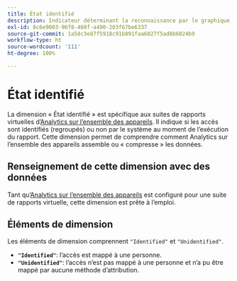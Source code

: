 ```yaml
---
title: État identifié
description: Indicateur déterminant la reconnaissance par le graphique d’appareil.
exl-id: 8c6e9003-96f8-460f-a490-203f67be6337
source-git-commit: 1a58c3e87f5918c91b891faa6027f5ad8b6024b9
workflow-type: ht
source-wordcount: '111'
ht-degree: 100%

---
```


# État identifié

La dimension « État identifié » est spécifique aux suites de rapports virtuelles d’[Analytics sur l’ensemble des appareils](../cda/overview.md). Il indique si les accès sont identifiés (regroupés) ou non par le système au moment de l’exécution du rapport. Cette dimension permet de comprendre comment Analytics sur l’ensemble des appareils assemble ou « compresse » les données.

## Renseignement de cette dimension avec des données

Tant qu’[Analytics sur l’ensemble des appareils](../cda/overview.md) est configuré pour une suite de rapports virtuelle, cette dimension est prête à l’emploi.

## Éléments de dimension

Les éléments de dimension comprennent `"Identified"` et `"Unidentified"`.

* **`"Identified"`**: l’accès est mappé à une personne.
* **`"Unidentified"`**: l’accès n’est pas mappé à une personne et n’a pu être mappé par aucune méthode d’attribution.
